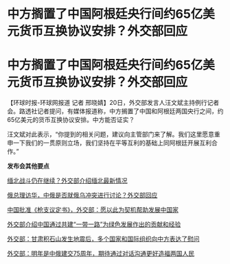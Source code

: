 # 中方搁置了中国阿根廷央行间约65亿美元货币互换协议安排？外交部回应

# 中方搁置了中国阿根廷央行间约65亿美元货币互换协议安排？外交部回应

【环球时报-环球网报道 记者
邢晓婧】20日，外交部发言人汪文斌主持例行记者会。路透社记者提问，有媒体报道称，中方搁置了中国和阿根廷两国央行之间，约65亿美元的货币互换协议安排。中方能否证实？

汪文斌对此表示，“你提到的相关问题，建议向主管部门来了解。我们这里愿意重申一下我们的一贯原则立场，我们坚持在平等互利的基础上同阿根廷开展互利合作。”

**发布会其他要点**

[缅北战斗仍在继续？外交部介绍缅北最新情况](https://news.qq.com/rain/a/20231220A05QHS00)

[俄总理访华，中俄是否就俄乌冲突进行讨论？外交部回应](https://news.qq.com/rain/a/20231220A05NB100)

[中国批准《枪支议定书》，外交部：愿以此为契机帮助发展中国家](https://news.qq.com/rain/a/20231220A05RXD00)

[外交部介绍中国通过共建“一带一路”为绿色发展作出的贡献和经验](https://news.qq.com/rain/a/20231220A05RVT00)

[外交部：甘肃积石山发生地震后，多个国家和国际组织向中方表达了慰问](https://news.qq.com/rain/a/20231220A061DI00)

[外交部：明年是中俄建交75周年，期待通过对话沟通更好造福两国人民](https://news.qq.com/rain/a/20231220A05WQP00)

